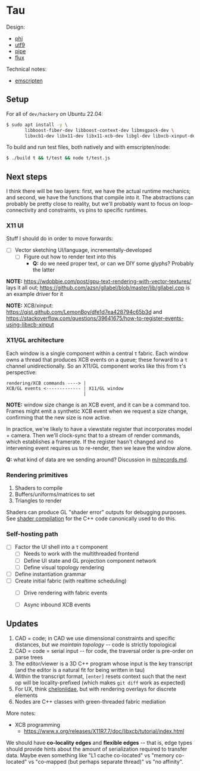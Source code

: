 # Tau
Design:

+ [phi](doc/phi.md)
+ [utf9](doc/utf9.md)
+ [pipe](doc/pipe.md)
+ [flux](doc/flux.md)

Technical notes:

+ [emscripten](dev/emscripten.md)


## Setup
For all of `dev/hackery` on Ubuntu 22.04:

```sh
$ sudo apt install -y \
       libboost-fiber-dev libboost-context-dev libmsgpack-dev \
       libxcb1-dev libx11-dev libx11-xcb-dev libgl-dev libxcb-xinput-dev
```

To build and run test files, both natively and with emscripten/node:

```sh
$ ./build t && t/test && node t/test.js
```


## Next steps
I think there will be two layers: first, we have the actual runtime mechanics; and second, we have the functions that compile into it. The abstractions can probably be pretty close to reality, but we'll probably want to focus on loop-connectivity and constraints, vs pins to specific runtimes.


### X11 UI
Stuff I should do in order to move forwards:

+ [ ] Vector sketching UI/language, incrementally-developed
  + [ ] Figure out how to render text into this
    + **Q:** do we need proper text, or can we DIY some glyphs? Probably the latter

**NOTE:** https://wdobbie.com/post/gpu-text-rendering-with-vector-textures/ lays it all out; https://github.com/azsn/gllabel/blob/master/lib/gllabel.cpp is an example driver for it

**NOTE:** XCB/xinput: https://gist.github.com/LemonBoy/dfe1d7ea428794c65b3d and https://stackoverflow.com/questions/39641675/how-to-register-events-using-libxcb-xinput


### X11/GL architecture
Each window is a single component within a central τ fabric. Each window owns a thread that produces XCB events on a queue; these forward to a τ channel unidirectionally. So an X11/GL component works like this from τ's perspective:

```
rendering/XCB commands ----> |
XCB/GL events <------------- | X11/GL window
                             |
```

**NOTE:** window size change is an XCB event, and it can be a command too. Frames might emit a synthetic XCB event when we request a size change, confirming that the new size is now active.

In practice, we're likely to have a viewstate register that incorporates model + camera. Then we'll clock-sync that to a stream of render commands, which establishes a framerate. If the register hasn't changed and no intervening event requires us to re-render, then we leave the window alone.

**Q:** what kind of data are we sending around? Discussion in [m/records.md](m/records.md).


### Rendering primitives
1. Shaders to compile
2. Buffers/uniforms/matrices to set
3. Triangles to render

Shaders can produce GL "shader error" outputs for debugging purposes. See [shader compilation](https://www.khronos.org/opengl/wiki/Shader_Compilation) for the C++ code canonically used to do this.


### Self-hosting path
+ [ ] Factor the UI shell into a τ component
  + [ ] Needs to work with the multithreaded frontend
  + [ ] Define UI state and GL projection component network
  + [ ] Define visual topology rendering
+ [ ] Define instantiation grammar
+ [ ] Create initial fabric (with realtime scheduling)
  + [ ] Drive rendering with fabric events
  + [ ] Async inbound XCB events


## Updates
1. CAD = code; in CAD we use dimensional constraints and specific distances, but _we maintain topology_ -- code is strictly topological
2. CAD = code = serial input -- for code, the traversal order is pre-order on parse trees
3. The editor/viewer is a 3D C++ program whose input is the key transcript (and the editor is a natural fit for being written in tau)
4. Within the transcript format, `[enter]` resets context such that the next op will be locality-prefixed (which makes `git diff` work as expected)
5. For UX, think [cheloniidae](https://spencertipping.com/cheloniidae), but with rendering overlays for discrete elements
6. Nodes are C++ classes with green-threaded fabric mediation

More notes:

+ XCB programming
  + https://www.x.org/releases/X11R7.7/doc/libxcb/tutorial/index.html

We should have **co-locality edges** and **flexible edges** -- that is, edge types should provide hints about the amount of serialization required to transfer data. Maybe even something like "L1 cache co-located" vs "memory co-located" vs "co-mapped (but perhaps separate thread)" vs "no affinity".
